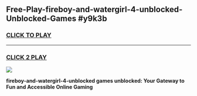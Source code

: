 
## Free-Play-fireboy-and-watergirl-4-unblocked-Unblocked-Games #y9k3b
<h3>
<a href="https://news.freeplayer.one?title=fireboy-and-watergirl-4-unblocked&ref=8M">CLICK TO PLAY</a></h3>
<hr>

<h3>
<a href="https://news.freeplayer.one?title=fireboy-and-watergirl-4-unblocked&ref=8M">CLICK 2 PLAY</a>
  
</h3>

<a href="https://news.freeplayer.one?title=fireboy-and-watergirl-4-unblocked&ref=8M"><img src="https://clearcache.store/games.png"></a>


**fireboy-and-watergirl-4-unblocked games unblocked: Your Gateway to Fun and Accessible Online Gaming**

